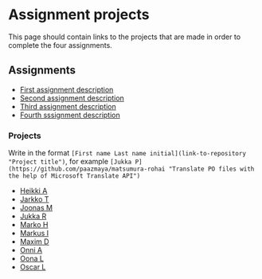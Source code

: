 # Assignment projects

This page should contain links to the projects that are made in order to complete the four assignments.


## Assignments

* [First assignment description](2014-09-16.md)
* [Second assignment description](2014-10-07.md)
* [Third assignment description](2014-10-28.md)
* [Fourth sssignment description](2014-11-18.md)

### Projects

Write in the format `[First name Last name initial](link-to-repository "Project title")`, for example
`[Jukka P](https://github.com/paazmaya/matsumura-rohai "Translate PO files with the help of Microsoft Translate API")`


* [Heikki A](https://github.com/HeikkiAlanen/hal-image-optimizer "Application to optimize images for web usage")
* [Jarkko T](https://github.com/tuunanen/camelton "Generate and synchronize data skeletons across files")
* [Joonas M](https://github.com/merilainen-metropolia/trelloler "Automatically add necessary tasks into Trello")
* [Jukka R](https://github.com/jukra/web-tweak-n-optimize "Optimize & tweak your css, js, html and image files")
* [Marko H](https://github.com/Markoham/carpo-logger "Node.js Advanced Logger")
* [Markus I](https://github.com/mpiivonen/twitter-data "To get twitter streams and preprocess them")
* [Maxim D](https://github.com/tariel/trellotracker "Track time spent on your Trello cards")
* [Onni A](https://github.com/onnia/Local-upload-folder "Image folder that optimizes them to web gallery ")
* [Oona L](https://github.com/Oona/image-manager/tree/feature-first-assignment "Image manager - manage images in your project")
* [Oscar L](https://github.com/olemstrom/node-htmlbatchedit "Batch edit HTML files")
